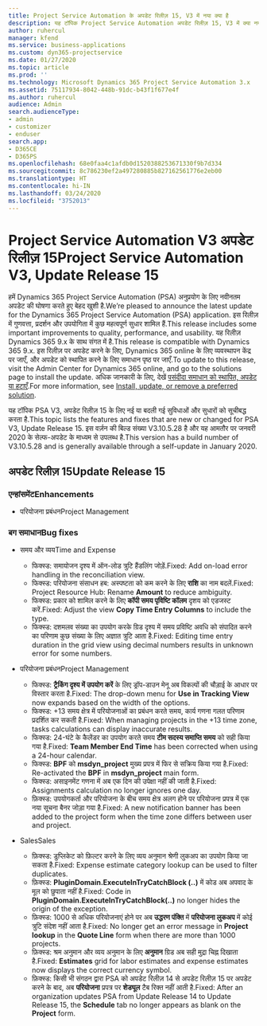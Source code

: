 ```yaml
---
title: Project Service Automation के अपडेट रिलीज़ 15, V3 में नया क्या है
description: यह टॉपिक Project Service Automation अपडेट रिलीज़ 15, V3 में क्या नया है, इसके बारे में जानकारी प्रदान करता है.
author: ruhercul
manager: kfend
ms.service: business-applications
ms.custom: dyn365-projectservice
ms.date: 01/27/2020
ms.topic: article
ms.prod: ''
ms.technology: Microsoft Dynamics 365 Project Service Automation 3.x
ms.assetid: 75117934-8042-448b-91dc-b43f1f677e4f
ms.author: ruhercul
audience: Admin
search.audienceType:
- admin
- customizer
- enduser
search.app:
- D365CE
- D365PS
ms.openlocfilehash: 68e0faa4c1afdb0d1520388253671330f9b7d334
ms.sourcegitcommit: 8c786230ef2a497280885b827162561776e2eb00
ms.translationtype: HT
ms.contentlocale: hi-IN
ms.lasthandoff: 03/24/2020
ms.locfileid: "3752013"
---
```

# <a name="project-service-automation-v3-update-release-15"></a><span data-ttu-id="1d37c-103">Project Service Automation V3 अपडेट रिलीज़ 15</span><span class="sxs-lookup"><span data-stu-id="1d37c-103">Project Service Automation V3, Update Release 15</span></span>

<span data-ttu-id="1d37c-104">हमें Dynamics 365 Project Service Automation (PSA) अनुप्रयोग के लिए नवीनतम अपडेट की घोषणा करते हुए बेहद खुशी है.</span><span class="sxs-lookup"><span data-stu-id="1d37c-104">We’re pleased to announce the latest update for the Dynamics 365 Project Service Automation (PSA) application.</span></span> <span data-ttu-id="1d37c-105">इस रिलीज़ में गुणवत्ता, प्रदर्शन और उपयोगिता में कुछ महत्वपूर्ण सुधार शामिल हैं.</span><span class="sxs-lookup"><span data-stu-id="1d37c-105">This release includes some important improvements to quality, performance, and usability.</span></span> <span data-ttu-id="1d37c-106">यह रिलीज़ Dynamics 365 9.x के साथ संगत में है.</span><span class="sxs-lookup"><span data-stu-id="1d37c-106">This release is compatible with Dynamics 365 9.x.</span></span> <span data-ttu-id="1d37c-107">इस रिलीज़ पर अपडेट करने के लिए, Dynamics 365 online के लिए व्यवस्थापन केंद्र पर जाएँ, और अपडेट को स्थापित करने के लिए समाधान पृष्ठ पर जाएँ.</span><span class="sxs-lookup"><span data-stu-id="1d37c-107">To update to this release, visit the Admin Center for Dynamics 365 online, and go to the solutions page to install the update.</span></span> <span data-ttu-id="1d37c-108">अधिक जानकारी के लिए, देखें [पसंदीदा समाधान को स्थापित, अपडेट या हटाएँ](https://docs.microsoft.com/power-platform/admin/install-remove-preferred-solution).</span><span class="sxs-lookup"><span data-stu-id="1d37c-108">For more information, see [Install, update, or remove a preferred solution](https://docs.microsoft.com/power-platform/admin/install-remove-preferred-solution).</span></span>

<span data-ttu-id="1d37c-109">यह टॉपिक PSA V3, अपडेट रिलीज़ 15 के लिए नई या बदली गई सुविधाओं और सुधारों को सूचीबद्ध करता है.</span><span class="sxs-lookup"><span data-stu-id="1d37c-109">This topic lists the features and fixes that are new or changed for PSA V3, Update Release 15.</span></span> <span data-ttu-id="1d37c-110">इस वर्ज़न की बिल्ड संख्या V3.10.5.28 है और यह आमतौर पर जनवरी 2020 के सेल्फ-अपडेट के माध्यम से उपलब्ध है.</span><span class="sxs-lookup"><span data-stu-id="1d37c-110">This version has a build number of V3.10.5.28 and is generally available through a self-update in January 2020.</span></span>

## <a name="update-release-15"></a><span data-ttu-id="1d37c-111">अपडेट रिलीज़ 15</span><span class="sxs-lookup"><span data-stu-id="1d37c-111">Update Release 15</span></span> 

### <a name="enhancements"></a><span data-ttu-id="1d37c-112">एन्हांसमेंट</span><span class="sxs-lookup"><span data-stu-id="1d37c-112">Enhancements</span></span>

- <span data-ttu-id="1d37c-113">परियोजना प्रबंधन</span><span class="sxs-lookup"><span data-stu-id="1d37c-113">Project Management</span></span>

### <a name="bug-fixes"></a><span data-ttu-id="1d37c-114">बग समाधान</span><span class="sxs-lookup"><span data-stu-id="1d37c-114">Bug fixes</span></span>

- <span data-ttu-id="1d37c-115">समय और व्यय</span><span class="sxs-lookup"><span data-stu-id="1d37c-115">Time and Expense</span></span>

  - <span data-ttu-id="1d37c-116">फिक्स्ड: समायोजन दृश्य में ऑन-लोड त्रुटि हैंडलिंग जोड़ें.</span><span class="sxs-lookup"><span data-stu-id="1d37c-116">Fixed: Add on-load error handling in the reconciliation view.</span></span>
  - <span data-ttu-id="1d37c-117">फिक्स्ड: परियोजना संसाधन हब: अस्पष्टता को कम करने के लिए **राशि** का नाम बदलें.</span><span class="sxs-lookup"><span data-stu-id="1d37c-117">Fixed: Project Resource Hub: Rename **Amount** to reduce ambiguity.</span></span>
  - <span data-ttu-id="1d37c-118">फिक्स्ड: प्रकार को शामिल करने के लिए **कॉपी समय पृविष्टि कॉलम** दृशय को एडजस्ट करें.</span><span class="sxs-lookup"><span data-stu-id="1d37c-118">Fixed: Adjust the view **Copy Time Entry Columns** to include the type.</span></span>
  - <span data-ttu-id="1d37c-119">फिक्स्ड: दशमलव संख्या का उपयोग करके ग्रिड दृश्य में समय प्रविष्टि अवधि को संपादित करने का परिणाम कुछ संख्या के लिए अज्ञात त्रुटि आता है.</span><span class="sxs-lookup"><span data-stu-id="1d37c-119">Fixed: Editing time entry duration in the grid view using decimal numbers results in unknown error for some numbers.</span></span>

- <span data-ttu-id="1d37c-120">परियोजना प्रबंधन</span><span class="sxs-lookup"><span data-stu-id="1d37c-120">Project Management</span></span>

  - <span data-ttu-id="1d37c-121">फिक्स्ड: **ट्रैकिंग दृश्य में उपयोग करें** के लिए ड्रॉप-डाउन मेनू अब विकल्पों की चौड़ाई के आधार पर विस्तार करता है.</span><span class="sxs-lookup"><span data-stu-id="1d37c-121">Fixed: The drop-down menu for **Use in Tracking View** now expands based on the width of the options.</span></span>
  - <span data-ttu-id="1d37c-122">फिक्स्ड: +13 समय क्षेत्र में परियोजनाओं का प्रबंधन करते समय, कार्य गणना गलत परिणाम प्रदर्शित कर सकती है.</span><span class="sxs-lookup"><span data-stu-id="1d37c-122">Fixed: When managing projects in the +13 time zone, tasks calculations can display inaccurate results.</span></span>
  - <span data-ttu-id="1d37c-123">फिक्स्ड: 24-घंटे के कैलेंडर का उपयोग करते समय **टीम सदस्य समाप्ति समय** को सही किया गया है.</span><span class="sxs-lookup"><span data-stu-id="1d37c-123">Fixed: **Team Member End Time** has been corrected when using a 24-hour calendar.</span></span>
  - <span data-ttu-id="1d37c-124">फिक्स्ड: **BPF** को **msdyn_project** मुख्य प्रपत्र में फिर से सक्रिय किया गया है.</span><span class="sxs-lookup"><span data-stu-id="1d37c-124">Fixed: Re-activated the **BPF** in **msdyn_project** main form.</span></span>
  - <span data-ttu-id="1d37c-125">फिक्स्ड: असाइनमेंट गणना में अब एक दिन की उपेक्षा नहीं की जाती है.</span><span class="sxs-lookup"><span data-stu-id="1d37c-125">Fixed: Assignments calculation no longer ignores one day.</span></span>
  - <span data-ttu-id="1d37c-126">फ़िक्स्ड: उपयोगकर्ता और परियोजना के बीच समय क्षेत्र अलग होने पर परियोजना प्रपत्र में एक नया सूचना बैनर जोड़ा गया है.</span><span class="sxs-lookup"><span data-stu-id="1d37c-126">Fixed: A new notification banner has been added to the project form when the time zone differs between user and project.</span></span>

- <span data-ttu-id="1d37c-127">Sales</span><span class="sxs-lookup"><span data-stu-id="1d37c-127">Sales</span></span>

  - <span data-ttu-id="1d37c-128">फ़िक्स्ड: डुप्लिकेट को फ़िल्टर करने के लिए व्यय अनुमान श्रेणी लुकअप का उपयोग किया जा सकता है.</span><span class="sxs-lookup"><span data-stu-id="1d37c-128">Fixed: Expense estimate category lookup can be used to filter duplicates.</span></span>
  - <span data-ttu-id="1d37c-129">फ़िक्स्ड: **PluginDomain.ExecuteInTryCatchBlock (..)** में कोड अब अपवाद के मूल को छुपाता नहीं है.</span><span class="sxs-lookup"><span data-stu-id="1d37c-129">Fixed: Code in **PluginDomain.ExecuteInTryCatchBlock(..)** no longer hides the origin of the exception.</span></span>
  - <span data-ttu-id="1d37c-130">फ़िक्स्ड: 1000 से अधिक परियोजनाएं होने पर अब **उद्धरण पंक्ति** में **परियोजना लुकअप** में कोई त्रुटि संदेश नहीं आता है.</span><span class="sxs-lookup"><span data-stu-id="1d37c-130">Fixed: No longer get an error message in **Project lookup** in the **Quote Line** form when there are more than 1000 projects.</span></span>
  - <span data-ttu-id="1d37c-131">फ़िक्स्ड: श्रम अनुमान और व्यय अनुमान के लिए **अनुमान** ग्रिड अब सही मुद्रा चिह्न दिखाता है.</span><span class="sxs-lookup"><span data-stu-id="1d37c-131">Fixed: **Estimates** grid for labor estimates and expense estimates now displays the correct currency symbol.</span></span>
  - <span data-ttu-id="1d37c-132">फ़िक्स्ड: किसी भी संगठन द्वारा PSA को अपडेट रिलीज़ 14 से अपडेट रिलीज़ 15 पर अपडेट करने के बाद, अब **परियोजना** प्रपत्र पर **शेड्यूल** टैब रिक्त नहीं आती है.</span><span class="sxs-lookup"><span data-stu-id="1d37c-132">Fixed: After an organization updates PSA from Update Release 14 to Update Release 15, the **Schedule** tab no longer appears as blank on the **Project** form.</span></span>
